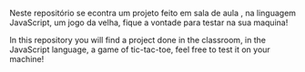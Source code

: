 Neste repositório se econtra um projeto feito em sala de aula , na linguagem JavaScript, um jogo da velha, fique a vontade para testar na sua maquina!

In this repository you will find a project done in the classroom, in the JavaScript language, a game of tic-tac-toe, feel free to test it on your machine!
